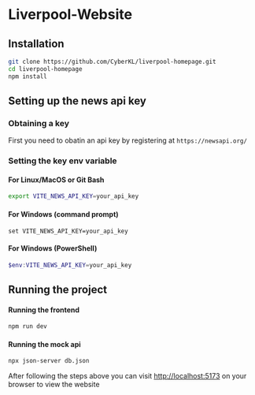 # Liverpool-Website


## Installation

```bash
git clone https://github.com/CyberKL/liverpool-homepage.git
cd liverpool-homepage
npm install
```

## Setting up the news api key

### Obtaining a key
First you need to obatin an api key by registering at `https://newsapi.org/`

### Setting the key env variable

#### For Linux/MacOS or Git Bash
``` bash
export VITE_NEWS_API_KEY=your_api_key
```

#### For Windows (command prompt)
``` batch
set VITE_NEWS_API_KEY=your_api_key
```

#### For Windows (PowerShell)
``` PowerShell
$env:VITE_NEWS_API_KEY=your_api_key
```

## Running the project

#### Running the frontend
```bash
npm run dev
```

#### Running the mock api
```bash
npx json-server db.json
```


After following the steps above you can visit [http://localhost:5173](http://localhost:5173) on your browser to view the website